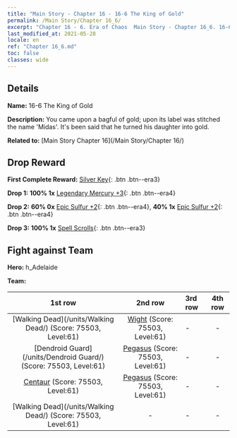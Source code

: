 ```yaml
---
title: "Main Story - Chapter 16 - 16-6 The King of Gold"
permalink: /Main Story/Chapter 16_6/
excerpt: "Chapter 16 - 6. Era of Chaos  Main Story - Chapter 16_6. 16-6 The King of Gold"
last_modified_at: 2021-05-28
locale: en
ref: "Chapter 16_6.md"
toc: false
classes: wide
---
```


## Details

 **Name:** 16-6 The King of Gold

 **Description:** You came upon a bagful of gold; upon its label was stitched the name 'Midas'. It's been said that he turned his daughter into gold.

 **Related to:** [Main Story Chapter 16](/Main Story/Chapter 16/)

## Drop Reward

 **First Complete Reward:** [Silver Key](/Items/con_693/){: .btn .btn--era3}

 **Drop 1:** **100% 1x** [Legendary Mercury +3](/Items/mat_56/){: .btn .btn--era4}

 **Drop 2:** **60% 0x** [Epic Sulfur +2](/Items/mat_50/){: .btn .btn--era4}, **40% 1x** [Epic Sulfur +2](/Items/mat_50/){: .btn .btn--era4}

 **Drop 3:** **100% 1x** [Spell Scrolls](/Items/con_694/){: .btn .btn--era3}


## Fight against Team
 **Hero:** h_Adelaide

 **Team:**


  | 1st row | 2nd row | 3rd row | 4th row |
  |:----:|:----:|:----|:----:|
  | [Walking Dead](/units/Walking Dead/) (Score: 75503, Level:61)  | [Wight](/units/Wight/) (Score: 75503, Level:61)  | - | - |
  | [Dendroid Guard](/units/Dendroid Guard/) (Score: 75503, Level:61)  | [Pegasus](/units/Pegasus/) (Score: 75503, Level:61)  | - | - |
  | [Centaur](/units/Centaur/) (Score: 75503, Level:61)  | [Pegasus](/units/Pegasus/) (Score: 75503, Level:61)  | - | - |
  | [Walking Dead](/units/Walking Dead/) (Score: 75503, Level:61)  | - | - | - |



